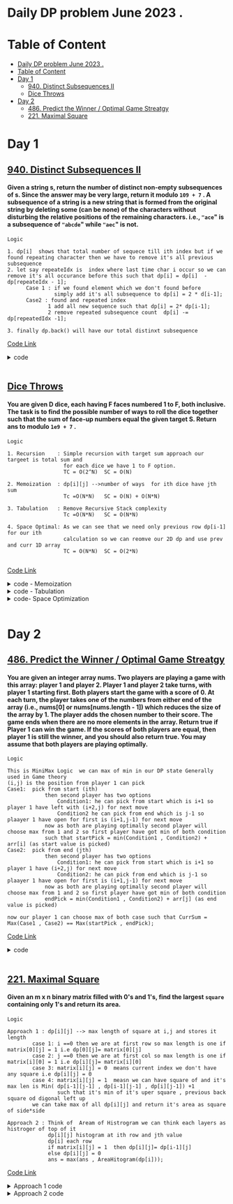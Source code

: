 # Daily DP problem June 2023 .

# Table of Content


- [Daily DP problem June 2023 .](#daily-dp-problem-june-2023-)
- [Table of Content](#table-of-content)
- [Day 1](#day-1)
  - [940. Distinct Subsequences II](#940-distinct-subsequences-ii)
  - [Dice Throws](#dice-throws)
- [Day 2](#day-2)
  - [486. Predict the Winner / Optimal Game Streatgy](#486-predict-the-winner--optimal-game-streatgy)
  - [221. Maximal Square](#221-maximal-square)



# Day 1
## [940. Distinct Subsequences II](https://leetcode.com/problems/distinct-subsequences-ii/description/) 
<h4> Given a string s, return the number of distinct non-empty subsequences of s. Since the answer may be very large, return it modulo <code>109 + 7</code> .
A subsequence of a string is a new string that is formed from the original string by deleting some (can be none) of the characters without disturbing the relative positions of the remaining characters. i.e., <code>"ace</code>" is a subsequence of <code>"abcde</code>" while <code>"aec</code>" is not.
</h4>
<code >Logic</code>

```text
1. dp[i]  shows that total number of sequece till ith index but if we found repeating character then we have to remove it's all previous subsequence 
2. let say repeateIdx is  index where last time char i occur so we can remove it's all occurance before this such that dp[i] = dp[i]  - dp[repeateIdx - 1];
      Case 1 : if we found element which we don't found before
               simply add it's all subsequence to dp[i] = 2 * d[i-1];
      Case2 : found and repeated index 
             1 add all new sequence such that dp[i] = 2* dp[i-1];
             2 remove repeated subsequence count  dp[i] -= dp[repeatedIdx -1];

3. finally dp.back() will have our total distinxt subsequence 
```
[Code Link](./01-Distinct-subsequence.cpp)
<details><summary>code</summary>

```cpp
class Solution {
public:
    int distinctSubseqII(string s) {
        map<char, int> m ;
        vector<int>dp(s.size()+1);
        dp[0] = 1;
        int mod = 1e9 + 7;
        for(int i = 1; i <=s.size();i++){
            dp[i] = (2 * dp[i-1])%mod;
            if(m.find(s[i-1]) != m.end()){
                int repeateidx = m[s[i-1]]-1;
                dp[i] = (dp[i] - dp[repeateidx]);
                dp[i] %=mod;
            }
            m[s[i-1]] = i;
        }
        int n = s.size();
        dp[n]--;
        if(dp[n] < 0 )dp[n]+= mod;
        return dp[n] ;
    }
};
```
</details>

<br>

## [Dice Throws](https://www.codingninjas.com/codestudio/problems/dice-throws_799924?leftPanelTab=0) 
<h4>
You are given D dice, each having F faces numbered 1 to F, both inclusive. The task is to find the possible number of ways to roll the dice together such that the sum of face-up numbers equal the given target S.
Return ans to modulo <code>1e9 + 7</code> .
</h4>
<code >Logic</code>

```text
1. Recursion    : Simple recursion with target sum approach our targeet is total sum and 
                  for each dice we have 1 to F option.
                  TC = O(2^N)  SC = O(N)

2. Memoization  : dp[i][j] -->number of ways  for ith dice have jth sum
                  Tc =O(N*N)   SC = O(N) + O(N*N)

3. Tabulation   : Remove Recursive Stack complexity
                  Tc =O(N*N)   SC = O(N*N)

4. Space Optimal: As we can see that we need only previous row dp[i-1] for our ith 
                  calculation so we can reomve our 2D dp and use prev  and curr 1D array
                  TC = O(N*N)  SC = O(2*N)
                      
```
[Code Link](./01-Dice-Throws.cpp)
<details><summary>code - Memoization</summary> 

```cpp
#include <bits/stdc++.h>

int solve(int idx  , int face , int target , vector<vector<int>>& dp , int mod ){
    
    if(idx == 0 and target == 0 )return 1;
    if(target == 0 || idx == 0 )return 0;
    if(dp[idx][target] != -1)return dp[idx][target];
    int cnt = 0;
    for(int j = 1 ; j<= face ; j++){
        if( target >= j ){
           cnt = ( cnt%mod +  solve(idx - 1 , face, target - j , dp, mod)%mod )%mod;
        }
    }
    return dp[idx][target] = cnt%mod;
}
int diceThrows(int d, int f, int s) {
    vector<vector<int>> dp(d +1 , vector<int>(s +1 , -1));
    int mod = 1e9+7;
    return solve(d , f , s  , dp , mod)%mod;
}
```
</details>
<details><summary>code - Tabulation</summary> 

```cpp
#include <bits/stdc++.h>
int diceThrows(int d, int f, int s) {
    vector<vector<int>> dp(d +1 , vector<int>(s +1 , -1));
    int mod = 1e9+7;
    for(int i = 0 ;i <= d ; i++)dp[i][0] = 0;
    for(int j = 0; j <= s ; j++ )dp[0][j] = 0;
    dp[0][0] = 1;
    for (int i = 1; i <= d; i++) {
      for (int j = 1; j <= s; j++) {
            int cnt = 0;
            for(int k = 1 ; k<= f ; k++){
                if( j >= k ){
                cnt = ( cnt%mod +  dp[i - 1][j - k] )%mod;
                }
            }
            dp[i][j] = cnt%mod;
      }
    }
    return dp[d][s]%mod;
}
```
</details>
<details><summary>code- Space Optimization</summary> 

```cpp
int diceThrows(int d, int f, int s) {
    int mod = 1e9+7;
    vector<int> prev(s+1 , 0) , curr(s+1 , 0);
    for(int j = 0; j <= s ; j++ )prev[j] = 0;
    prev[0] = 1;
    for (int i = 1; i <= d; i++) {
        curr[0] = 0;
      for (int j = 1; j <= s; j++) {
            int cnt = 0;
            for(int k = 1 ; k<= f ; k++){
                if( j >= k ){
                cnt = ( cnt%mod +  prev[j - k] )%mod;
                }
            }
          curr[j] = cnt%mod;
      }
      prev = curr;
    }
    return prev[s]%mod;   
}
```
</details>
<br>

# Day 2
## [486. Predict the Winner / Optimal Game Streatgy](https://leetcode.com/problems/predict-the-winner/description/) 
<h4>
You are given an integer array nums. Two players are playing a game with this array: player 1 and player 2.
Player 1 and player 2 take turns, with player 1 starting first. Both players start the game with a score of 0. At each turn, the player takes one of the numbers from either end of the array (i.e., nums[0] or nums[nums.length - 1]) which reduces the size of the array by 1. The player adds the chosen number to their score. The game ends when there are no more elements in the array.
Return true if Player 1 can win the game. If the scores of both players are equal, then player 1 is still the winner, and you should also return true. You may assume that both players are playing optimally.
</h4>
<code >Logic</code>

```text
This is MiniMax Logic  we can max of min in our DP state Generally used in Game theory
(i,j) is the position from player 1 can pick
Case1:  pick from start (ith)
            then second player has two options 
                Condition1: he can pick from start which is i+1 so player 1 have left with (i+2,j) for next move
                Condition2 he can pick from end which is j-1 so plaayer 1 have open for first is (i+1,j-1) for next move
            now as both are playing optimally second player will choose max from 1 and 2 so first player have got min of both condition 
            such that startPick = min(Condition1 , Condition2) + arr[i] (as start value is picked)
Case2:  pick from end (jth)
            then second player has two options 
                Condition1: he can pick from start which is i+1 so player 1 have (i+2,j) for next move
                Condition2: he can pick from end which is j-1 so plaayer 1 have open for first is (i+1,j-1) for next move
            now as both are playing optimally second player will choose max from 1 and 2 so first player have got min of both condition 
            endPick = min(Condition1 , Condition2) + arr[j] (as end value is picked)

now our player 1 can choose max of both case such that CurrSum = Max(Case1 , Case2) == Max(startPick , endPick);
```
[Code Link](./02-Optimal-Gram-Streatgy.cpp)
<details><summary>code</summary>

```cpp

class Solution {
public:
    int solve(int i , int j , vector<int>& nums , vector<vector<int>>&dp){{
        if(i > j)return 0;
        if(i == j )return nums[i];

        if(dp[i][j] != -1)return dp[i][j];

        int startPick = nums[i] + min(solve(i+2 , j , nums, dp) ,solve( i+1,j-1,nums,dp));
        int endPick = nums[j] + min(solve(i , j-2 , nums ,dp) , solve(i+1 , j-1 , nums , dp));

        int currSum = max(startPick , endPick);
        return dp[i][j] = currSum;

    }}
    
    bool PredictTheWinner(vector<int>& nums) {
        int n = nums.size();
        vector<vector<int>> dp(n, vector<int>(n, -1));
        int totalSum = 0;
        for(auto i :nums)totalSum += i;
        int suma = solve(0 , n-1 , nums, dp );
        int sumb = totalSum - suma;
        cout<<suma<<" " <<sumb<<endl;
        return suma >= sumb;
    }
};
```
</details>
<br> 



## [221. Maximal Square](https://leetcode.com/problems/maximal-square/description/) 
<h4>
Given an m x n binary matrix filled with 0's and 1's, find the largest <code>square</code>  containing only 1's and return its area.
</h4>
<code >Logic</code>

```text
Approach 1 : dp[i][j] --> max length of square at i,j and stores it length
        case 1: i ==0 then we are at first row so max length is one if matrix[0][j] = 1 i.e dp[0][j]= matrix[0][j]
        case 2: j ==0 then we are at first col so max length is one if matrix[i][0] = 1 i.e dp[i][j]= matrix[i][0]
        case 3: matrix[i][j] = 0  means current index we don't have any square i.e dp[i][j] = 0
        case 4: matrix[i][j] = 1  measn we can have square of and it's max len is Min( dp[i-1][j-1] , dp[i-1][j-1] , dp[i][j-1]) +1
                such that it's min of it's uper square , previous back square od digonal left up
        we can take max of all dp[i][j] and return it's area as square of side*side

Approach 2 : Think of  Aream of Histrogram we can think each layers as histroger of top of it
             dp[i][j] histogram at ith row and jth value 
             dp[i] each row 
             if matrix[i][j] = 1  then dp[i][j]= dp[i-1][j]
             else dp[i][j] = 0
             ans = max(ans , AreaHitogram(dp[i]));
```
[Code Link](./02-Maximal-Square.cpp)
<details><summary>Approach 1 code</summary>

```cpp
class Solution {
public:
    int maximalSquare(vector<vector<char>>& matrix) {
        int n = matrix.size(), m = matrix[0].size() , ans = 0;
        vector<vector<int>> dp(n , vector<int>(m, 0));
        for(int i= 0; i < n ; i++){
            for(int j= 0; j < m ; j++){
                if(i == 0 || j ==0 || matrix[i][j] =='0') dp[i][j] = matrix[i][j] -'0';
                else {
                   dp[i][j] = min({dp[i-1][j-1] , dp[i][j-1] , dp[i-1][j]})+1;
                }
                ans = max(ans , dp[i][j]);
            }
        }
        return ans*ans;

    }
};
```
</details>
<details><summary>Approach 2 code</summary>

```cpp
class Solution {
public:
    vector<int> nsl(vector<int>v){
        stack<int>st;
        vector<int> ans;
        for(int i = 0; i < v.size() ; i++){
            if(st.size()>0){
                while(st.size()>0 and v[st.top()] >= v[i])st.pop();
                if(st.size() == 0)ans.push_back(-1);
                else ans.push_back(st.top());
            }else{
                ans.push_back(-1);
            }
            st.push(i);
        }
        return ans;
    }
    vector<int> nsr(vector<int>v){
        stack<int>st;
        vector<int> ans;
        int n = v.size();
        for(int i = v.size()-1; i >= 0 ; i--){
            if(st.size()>0){
                while(st.size()>0 and v[st.top()] >= v[i])st.pop();
                if(st.size() == 0)ans.push_back(n);
                else ans.push_back(st.top());
            }else{
                ans.push_back(n);
            }
            st.push(i);
        }
        reverse(ans.begin() , ans.end());
        return ans;
    }

    int maxHistogram(vector<int> v){
        vector<int>left = nsl(v);
        vector<int>right = nsr(v);
        int ans = 0;
        for(int i = 0; i < v.size() ; i++){
            int w = (right[i] - left[i] - 1 );
            int h =v[i];
            int area = min(h , w) * min(h , w);
            ans = max(ans , area);
        }
        return ans;
    }
    int maximalSquare(vector<vector<char>>& matrix) {
        int n = matrix.size();
        int m = matrix[0].size();
        vector<vector<int>>dp(n , vector<int>(m , 0));
        for(int j = 0; j < m ; j++)dp[0][j] = matrix[0][j] - '0';
        int ans = maxHistogram(dp[0]);
        for(int i = 1; i < n ; i++){
            for(int j = 0; j < m ;j++){
                if(matrix[i][j] == '0' )dp[i][j] = 0;
                else dp[i][j] = dp[i-1][j] +1;
            }
            ans = max(ans ,maxHistogram(dp[i]));
        }
        return ans;
    }
};
```
</details>
<br> 


<!-- # Day 
## []() 
<h4>
Statement
</h4>
<code >Logic</code>

```text
Logic
```
[Code Link]()
<details><summary>code</summary>

```cpp
Code
```
</details>
<br> 

-->
